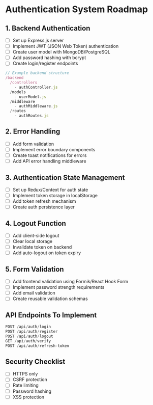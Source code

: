 # Authentication System Roadmap

## 1. Backend Authentication
- [ ] Set up Express.js server
- [ ] Implement JWT (JSON Web Token) authentication
- [ ] Create user model with MongoDB/PostgreSQL
- [ ] Add password hashing with bcrypt
- [ ] Create login/register endpoints

```javascript
// Example backend structure
/backend
  /controllers
    - authController.js
  /models
    - userModel.js
  /middleware
    - authMiddleware.js
  /routes
    - authRoutes.js
```

## 2. Error Handling
- [ ] Add form validation
- [ ] Implement error boundary components
- [ ] Create toast notifications for errors
- [ ] Add API error handling middleware

## 3. Authentication State Management
- [ ] Set up Redux/Context for auth state
- [ ] Implement token storage in localStorage
- [ ] Add token refresh mechanism
- [ ] Create auth persistence layer

## 4. Logout Function
- [ ] Add client-side logout
- [ ] Clear local storage
- [ ] Invalidate token on backend
- [ ] Add auto-logout on token expiry

## 5. Form Validation
- [ ] Add frontend validation using Formik/React Hook Form
- [ ] Implement password strength requirements
- [ ] Add email validation
- [ ] Create reusable validation schemas

## API Endpoints To Implement
```javascript
POST /api/auth/login
POST /api/auth/register
POST /api/auth/logout
GET /api/auth/verify
POST /api/auth/refresh-token
```

## Security Checklist
- [ ] HTTPS only
- [ ] CSRF protection
- [ ] Rate limiting
- [ ] Password hashing
- [ ] XSS protection